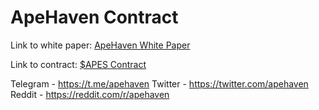 # ApeHaven Contract

Link to white paper: [ApeHaven White Paper](https://apehaven.com/apehaven.pdf)

Link to contract: [$APES Contract](https://github.com/apehaven/contract/blob/main/contract.sol)

Telegram - https://t.me/apehaven
Twitter - https://twitter.com/apehaven
Reddit - https://reddit.com/r/apehaven
